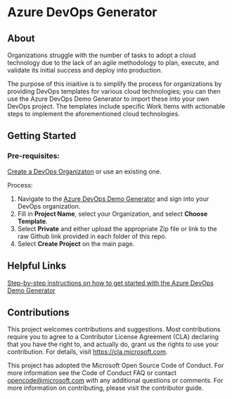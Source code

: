
# Azure DevOps Generator

## About

Organizations struggle with the number of tasks to adopt a cloud technology due to the lack of an agile methodology to plan, execute, and validate its initial success and deploy into production.

The purpose of this iniaitive is to simplify the process for organizations by providing DevOps templates for various cloud technologies; you can then use the Azure DevOps Demo Generator to import these into your own DevOps project. The templates include specific Work Items with actionable steps to implement the aforementioned cloud technologies. 

## Getting Started
### Pre-requisites:


 [Create a DevOps Organizaton](https://docs.microsoft.com/en-us/azure/devops/organizations/accounts/create-organization?view=azure-devops#create-an-organization) or use an existing one. 

Process:

1. Navigate to the [Azure DevOps Demo Generator](https://azuredevopsdemogenerator.azurewebsites.net/Account/Verify) and sign into your DevOps organization.
2. Fill in **Project Name**, select your Organization, and select **Choose Template**.
3. Select **Private** and either upload the appropriate Zip file or link to the raw Github link provided in each folder of this repo. 
4. Select **Create Project** on the main page. 

## Helpful Links
[Step-by-step instructions on how to get started with the Azure DevOps Demo Generator](https://github.com/microsoft/AzureDevOpsDemoGenerator/blob/master/docs/Using-The-Generator.md)

## Contributions

This project welcomes contributions and suggestions. Most contributions require you to agree to a Contributor License Agreement (CLA) declaring that you have the right to, and actually do, grant us the rights to use your contribution. For details, visit https://cla.microsoft.com.

This project has adopted the Microsoft Open Source Code of Conduct. For more information see the Code of Conduct FAQ or contact opencode@microsoft.com with any additional questions or comments.
For more information on contributing, please visit the contributor guide.


